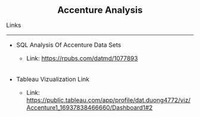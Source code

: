 <font size="5">**<h3 style="text-align: center;">Accenture Analysis</h3>**</font>

<font size="3">

Links
***

* SQL Analysis Of Accenture Data Sets
  + Link: https://rpubs.com/datmd/1077893
  <br><br>


* Tableau Vizualization Link
  + Link: https://public.tableau.com/app/profile/dat.duong4772/viz/Accenture1_16937838466660/Dashboard1#2

</font>


  

  



